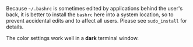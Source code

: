 Because `~/.bashrc` is sometimes edited by applications behind the user's back, it is better to install the `bashrc` here into a system location, so to prevent accidental edits and to affect all users. Please see `sudo_install` for details.

The color settings work well in a **dark** terminal window.

